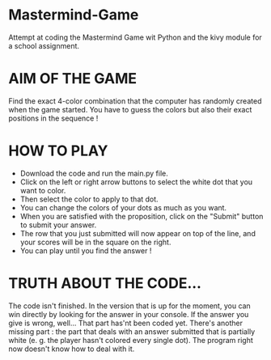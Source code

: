 # Mastermind-Game
Attempt at coding the Mastermind Game wit Python and the kivy module for a school assignment.

# AIM OF THE GAME

Find the exact 4-color combination that the computer has randomly created when the game started.
You have to guess the colors but also their exact positions in the sequence !

#   HOW TO PLAY

- Download the code and run the main.py file.
- Click on the left or right arrow buttons to select the white dot that you want to color.
- Then select the color to apply to that dot.
- You can change the colors of your dots as much as you want.
- When you are satisfied with the proposition, click on the "Submit" button to submit your answer.
- The row that you just submitted will now appear on top of the line, and your scores will be in the square on the right.
- You can play until you find the answer !

# TRUTH ABOUT THE CODE...

The code isn't finished.
In the version that is up for the moment, you can win directly by looking for the answer in your console.
If the answer you give is wrong, well... That part has'nt been coded yet.
There's another missing part : the part that deals with an answer submitted that is partially white (e. g. the player hasn't colored every single dot). The program right now doesn't know how to deal with it.
